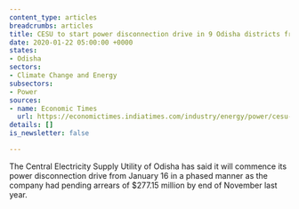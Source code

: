 ```yaml
---
content_type: articles
breadcrumbs: articles
title: CESU to start power disconnection drive in 9 Odisha districts from Thursday
date: 2020-01-22 05:00:00 +0000
states:
- Odisha
sectors:
- Climate Change and Energy
subsectors:
- Power
sources:
- name: Economic Times
  url: https://economictimes.indiatimes.com/industry/energy/power/cesu-to-start-power-disconnection-drive-in-9-odisha-districts-from-thursday/articleshow/73269521.cms
details: []
is_newsletter: false

---
```

The Central Electricity Supply Utility of Odisha has said it will commence its power disconnection drive from January 16 in a phased manner as the company had pending arrears of $277.15 million by end of November last year.
